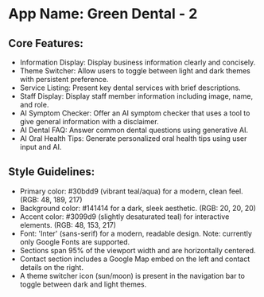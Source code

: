 # **App Name**: Green Dental - 2

## Core Features:

- Information Display: Display business information clearly and concisely.
- Theme Switcher: Allow users to toggle between light and dark themes with persistent preference.
- Service Listing: Present key dental services with brief descriptions.
- Staff Display: Display staff member information including image, name, and role.
- AI Symptom Checker: Offer an AI symptom checker that uses a tool to give general information with a disclaimer.
- AI Dental FAQ: Answer common dental questions using generative AI.
- AI Oral Health Tips: Generate personalized oral health tips using user input and AI.

## Style Guidelines:

- Primary color: #30bdd9 (vibrant teal/aqua) for a modern, clean feel. (RGB: 48, 189, 217)
- Background color: #141414 for a dark, sleek aesthetic. (RGB: 20, 20, 20)
- Accent color: #3099d9 (slightly desaturated teal) for interactive elements. (RGB: 48, 153, 217)
- Font: 'Inter' (sans-serif) for a modern, readable design. Note: currently only Google Fonts are supported.
- Sections span 95% of the viewport width and are horizontally centered.
- Contact section includes a Google Map embed on the left and contact details on the right.
- A theme switcher icon (sun/moon) is present in the navigation bar to toggle between dark and light themes.